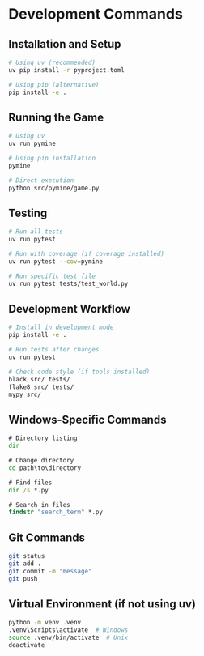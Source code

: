 # Development Commands

## Installation and Setup
```bash
# Using uv (recommended)
uv pip install -r pyproject.toml

# Using pip (alternative)
pip install -e .
```

## Running the Game
```bash
# Using uv
uv run pymine

# Using pip installation
pymine

# Direct execution
python src/pymine/game.py
```

## Testing
```bash
# Run all tests
uv run pytest

# Run with coverage (if coverage installed)
uv run pytest --cov=pymine

# Run specific test file
uv run pytest tests/test_world.py
```

## Development Workflow
```bash
# Install in development mode
pip install -e .

# Run tests after changes
uv run pytest

# Check code style (if tools installed)
black src/ tests/
flake8 src/ tests/
mypy src/
```

## Windows-Specific Commands
```cmd
# Directory listing
dir

# Change directory
cd path\to\directory

# Find files
dir /s *.py

# Search in files
findstr "search_term" *.py
```

## Git Commands
```bash
git status
git add .
git commit -m "message"
git push
```

## Virtual Environment (if not using uv)
```bash
python -m venv .venv
.venv\Scripts\activate  # Windows
source .venv/bin/activate  # Unix
deactivate
```